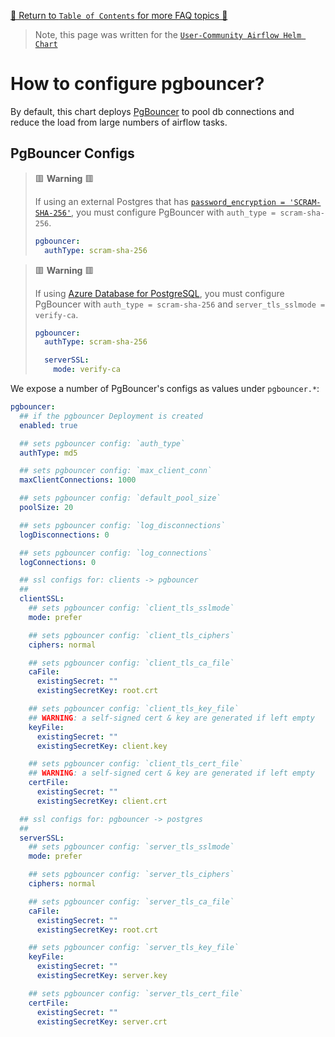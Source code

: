 [🔗 Return to `Table of Contents` for more FAQ topics 🔗](https://github.com/airflow-helm/charts/tree/main/charts/airflow#frequently-asked-questions)

> Note, this page was written for the [`User-Community Airflow Helm Chart`](https://github.com/airflow-helm/charts/tree/main/charts/airflow)

# How to configure pgbouncer?

By default, this chart deploys [PgBouncer](https://www.pgbouncer.org/) to pool db connections and reduce the load from large numbers of airflow tasks.

## PgBouncer Configs

> 🟥 __Warning__ 🟥
>
> If using an external Postgres that has [`password_encryption = 'SCRAM-SHA-256'`](https://www.postgresql.org/docs/current/runtime-config-connection.html#GUC-PASSWORD-ENCRYPTION), you must configure PgBouncer with `auth_type = scram-sha-256`.
>
> ```yaml
> pgbouncer:
>   authType: scram-sha-256
> ```

> 🟥 __Warning__ 🟥
>
> If using [Azure Database for PostgreSQL](https://azure.microsoft.com/en-au/services/postgresql/), you must configure PgBouncer with `auth_type = scram-sha-256` and `server_tls_sslmode = verify-ca`.
>
> ```yaml
> pgbouncer:
>   authType: scram-sha-256
> 
>   serverSSL:
>     mode: verify-ca
> ```

We expose a number of PgBouncer's configs as values under `pgbouncer.*`:

```yaml
pgbouncer:
  ## if the pgbouncer Deployment is created
  enabled: true

  ## sets pgbouncer config: `auth_type`
  authType: md5

  ## sets pgbouncer config: `max_client_conn`
  maxClientConnections: 1000

  ## sets pgbouncer config: `default_pool_size`
  poolSize: 20

  ## sets pgbouncer config: `log_disconnections`
  logDisconnections: 0

  ## sets pgbouncer config: `log_connections`
  logConnections: 0

  ## ssl configs for: clients -> pgbouncer
  ##
  clientSSL:
    ## sets pgbouncer config: `client_tls_sslmode`
    mode: prefer

    ## sets pgbouncer config: `client_tls_ciphers`
    ciphers: normal

    ## sets pgbouncer config: `client_tls_ca_file`
    caFile:
      existingSecret: ""
      existingSecretKey: root.crt

    ## sets pgbouncer config: `client_tls_key_file`
    ## WARNING: a self-signed cert & key are generated if left empty
    keyFile:
      existingSecret: ""
      existingSecretKey: client.key

    ## sets pgbouncer config: `client_tls_cert_file`
    ## WARNING: a self-signed cert & key are generated if left empty
    certFile:
      existingSecret: ""
      existingSecretKey: client.crt

  ## ssl configs for: pgbouncer -> postgres
  ##
  serverSSL:
    ## sets pgbouncer config: `server_tls_sslmode`
    mode: prefer

    ## sets pgbouncer config: `server_tls_ciphers`
    ciphers: normal

    ## sets pgbouncer config: `server_tls_ca_file`
    caFile:
      existingSecret: ""
      existingSecretKey: root.crt

    ## sets pgbouncer config: `server_tls_key_file`
    keyFile:
      existingSecret: ""
      existingSecretKey: server.key

    ## sets pgbouncer config: `server_tls_cert_file`
    certFile:
      existingSecret: ""
      existingSecretKey: server.crt

```

